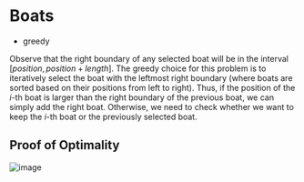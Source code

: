 # Boats

* greedy

Observe that the right boundary of any selected boat will be in the interval $[position, position + length]$. The greedy choice for this problem is to iteratively select the boat with the leftmost right boundary (where boats are sorted based on their positions from left to right). Thus, if the position of the $i$-th boat is larger than the  right boundary of the previous boat, we can simply add the right boat. Otherwise, we need to check whether we want to keep the $i$-th boat or the previously selected boat.

## Proof of Optimality

![image](https://user-images.githubusercontent.com/13420273/148954675-4cddb6d0-2e8a-4d90-9c9d-6625cbea6d33.png)
